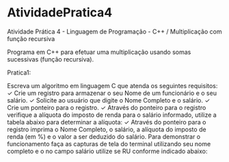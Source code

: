 # AtividadePratica4
Atividade Prática 4 - Linguagem de Programação - C++ / Multiplicação com função recursiva

Programa em C++ para efetuar uma multiplicação usando somas sucessivas (função recursiva).

Pratica1:

Escreva um algoritmo em linguagem C que atenda os seguintes requisitos:
✓ Crie um registro para armazenar o seu Nome de um funcionário e o seu salário.
✓ Solicite ao usuário que digite o Nome Completo e o salário.
✓ Crie um ponteiro para o registro.
✓ Através do ponteiro para o registro verifique a alíquota do imposto de renda para o
salário informado, utilize a tabela abaixo para determinar a alíquota:
✓ Através do ponteiro para o registro imprima o Nome Completo, o salário, a alíquota 
do imposto de renda (em %) e o valor a ser deduzido do salário.
Para demonstrar o funcionamento faça as capturas de tela do terminal utilizando seu nome 
completo e o no campo salário utilize se RU conforme indicado abaixo:
